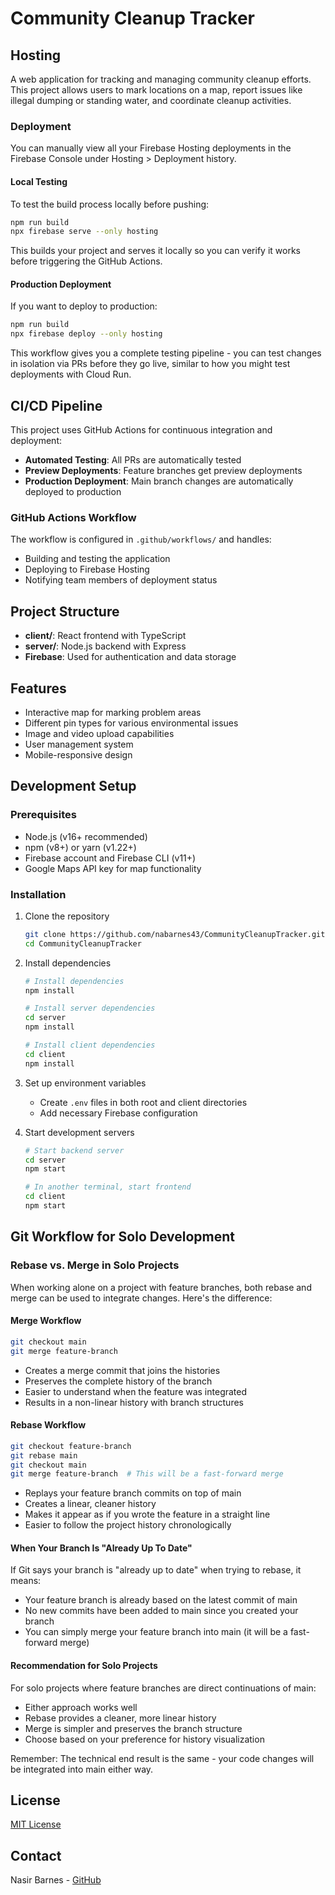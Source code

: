 # Community Cleanup Tracker

## Hosting

A web application for tracking and managing community cleanup efforts. This project allows users to mark locations on a map, report issues like illegal dumping or standing water, and coordinate cleanup activities.

### Deployment

You can manually view all your Firebase Hosting deployments in the Firebase Console under Hosting > Deployment history.

#### Local Testing

To test the build process locally before pushing:
```bash
npm run build
npx firebase serve --only hosting
```
This builds your project and serves it locally so you can verify it works before triggering the GitHub Actions.

#### Production Deployment

If you want to deploy to production:
```bash
npm run build
npx firebase deploy --only hosting
```

This workflow gives you a complete testing pipeline - you can test changes in isolation via PRs before they go live, similar to how you might test deployments with Cloud Run.

## CI/CD Pipeline

This project uses GitHub Actions for continuous integration and deployment:

- **Automated Testing**: All PRs are automatically tested
- **Preview Deployments**: Feature branches get preview deployments
- **Production Deployment**: Main branch changes are automatically deployed to production

### GitHub Actions Workflow

The workflow is configured in `.github/workflows/` and handles:
- Building and testing the application
- Deploying to Firebase Hosting
- Notifying team members of deployment status

## Project Structure

- **client/**: React frontend with TypeScript
- **server/**: Node.js backend with Express
- **Firebase**: Used for authentication and data storage

## Features

- Interactive map for marking problem areas
- Different pin types for various environmental issues
- Image and video upload capabilities
- User management system
- Mobile-responsive design

## Development Setup

### Prerequisites

- Node.js (v16+ recommended)
- npm (v8+) or yarn (v1.22+)
- Firebase account and Firebase CLI (v11+)
- Google Maps API key for map functionality

### Installation

1. Clone the repository
   ```bash
   git clone https://github.com/nabarnes43/CommunityCleanupTracker.git
   cd CommunityCleanupTracker
   ```

2. Install dependencies
   ```bash
   # Install dependencies
   npm install
   
   # Install server dependencies
   cd server
   npm install
   
   # Install client dependencies
   cd client
   npm install
   ```

3. Set up environment variables
   - Create `.env` files in both root and client directories
   - Add necessary Firebase configuration

4. Start development servers
   ```bash
   # Start backend server
   cd server
   npm start
   
   # In another terminal, start frontend
   cd client
   npm start
   ```

## Git Workflow for Solo Development

### Rebase vs. Merge in Solo Projects

When working alone on a project with feature branches, both rebase and merge can be used to integrate changes. Here's the difference:

#### Merge Workflow

```bash
git checkout main
git merge feature-branch
```

- Creates a merge commit that joins the histories
- Preserves the complete history of the branch
- Easier to understand when the feature was integrated
- Results in a non-linear history with branch structures

#### Rebase Workflow

```bash
git checkout feature-branch
git rebase main
git checkout main
git merge feature-branch  # This will be a fast-forward merge
```

- Replays your feature branch commits on top of main
- Creates a linear, cleaner history
- Makes it appear as if you wrote the feature in a straight line
- Easier to follow the project history chronologically

#### When Your Branch Is "Already Up To Date"

If Git says your branch is "already up to date" when trying to rebase, it means:
- Your feature branch is already based on the latest commit of main
- No new commits have been added to main since you created your branch
- You can simply merge your feature branch into main (it will be a fast-forward merge)

#### Recommendation for Solo Projects

For solo projects where feature branches are direct continuations of main:
- Either approach works well
- Rebase provides a cleaner, more linear history
- Merge is simpler and preserves the branch structure
- Choose based on your preference for history visualization

Remember: The technical end result is the same - your code changes will be integrated into main either way.

## License

[MIT License](LICENSE)

## Contact

Nasir Barnes - [GitHub](https://github.com/nabarnes43) 